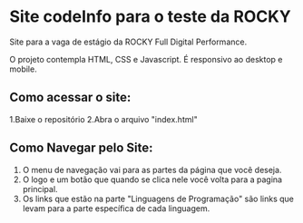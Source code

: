 # Site codeInfo para o teste da ROCKY
Site para a vaga de estágio da ROCKY Full Digital Performance.

O projeto contempla HTML, CSS e Javascript. É responsivo ao desktop e mobile.

## Como acessar o site:
1.Baixe o repositório
2.Abra o arquivo "index.html"

## Como Navegar pelo Site:
1. O menu de navegação vai para as partes da página que você deseja.
2. O logo e um botão que quando se clica nele você volta para a pagina principal.
3. Os links que estão na parte "Linguagens de Programação" são links que levam para a parte específica de cada linguagem.

